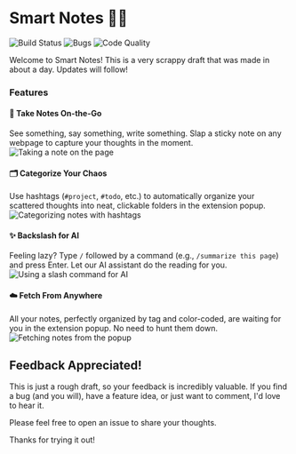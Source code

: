 # Smart Notes 🧠📝

![Build Status](https://img.shields.io/badge/build-miraculously%20passing-green)
![Bugs](https://img.shields.io/badge/bugs-it's%20a%20feature-red)
![Code Quality](https://img.shields.io/badge/quality-questionable-yellow)

Welcome to Smart Notes! This is a very scrappy draft that was made in about a day. Updates will follow!

### Features

#### 📌 Take Notes On-the-Go
See something, say something, write something. Slap a sticky note on any webpage to capture your thoughts in the moment.
![Taking a note on the page](/take-notes.gif)

#### 🗂️ Categorize Your Chaos
Use hashtags (`#project`, `#todo`, etc.) to automatically organize your scattered thoughts into neat, clickable folders in the extension popup.
![Categorizing notes with hashtags](/categorize.gif)

#### ✨ Backslash for AI
Feeling lazy? Type `/` followed by a command (e.g., `/summarize this page`) and press Enter. Let our AI assistant do the reading for you.
![Using a slash command for AI](/backslash-ai.gif)

#### ☁️ Fetch From Anywhere
All your notes, perfectly organized by tag and color-coded, are waiting for you in the extension popup. No need to hunt them down.
![Fetching notes from the popup](/fetch-notes.gif)

## Feedback Appreciated!

This is just a rough draft, so your feedback is incredibly valuable. If you find a bug (and you will), have a feature idea, or just want to comment, I'd love to hear it.

Please feel free to open an issue to share your thoughts.

Thanks for trying it out!
